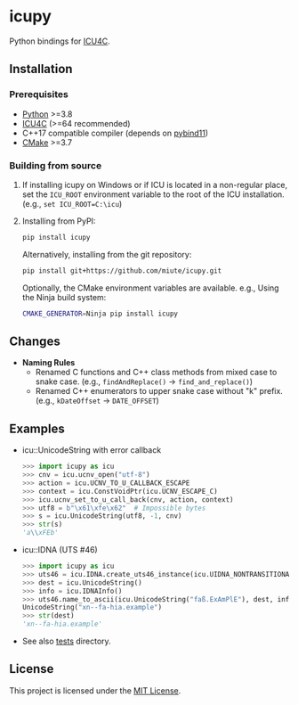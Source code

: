 # icupy

Python bindings for [ICU4C](https://unicode-org.github.io/icu/userguide/icu4c/).

## Installation

### Prerequisites

- [Python](https://www.python.org/) >=3.8
- [ICU4C](https://icu.unicode.org/) (>=64 recommended)
- C++17 compatible compiler (depends on [pybind11](https://github.com/pybind/pybind11))
- [CMake](https://cmake.org/) >=3.7

### Building from source

1. If installing icupy on Windows or if ICU is located in a non-regular place, set the `ICU_ROOT` environment variable to the root of the ICU installation. (e.g., `set ICU_ROOT=C:\icu`)

2. Installing from PyPI:

    ```bash
    pip install icupy
    ```

    Alternatively, installing from the git repository:

    ```bash
    pip install git+https://github.com/miute/icupy.git
    ```
   
    Optionally, the CMake environment variables are available.
    e.g., Using the Ninja build system:

    ```bash
    CMAKE_GENERATOR=Ninja pip install icupy
    ```

## Changes

- **Naming Rules**
  - Renamed C functions and C++ class methods from mixed case to snake case. (e.g., `findAndReplace()` → `find_and_replace()`)
  - Renamed C++ enumerators to upper snake case without "k" prefix. (e.g., `kDateOffset` → `DATE_OFFSET`)

## Examples

- icu::UnicodeString with error callback

    ```python
    >>> import icupy as icu
    >>> cnv = icu.ucnv_open("utf-8")
    >>> action = icu.UCNV_TO_U_CALLBACK_ESCAPE
    >>> context = icu.ConstVoidPtr(icu.UCNV_ESCAPE_C)
    >>> icu.ucnv_set_to_u_call_back(cnv, action, context)
    >>> utf8 = b"\x61\xfe\x62"  # Impossible bytes
    >>> s = icu.UnicodeString(utf8, -1, cnv)
    >>> str(s)
    'a\\xFEb'
    ```

- icu::IDNA (UTS #46)

    ```python
    >>> import icupy as icu
    >>> uts46 = icu.IDNA.create_uts46_instance(icu.UIDNA_NONTRANSITIONAL_TO_ASCII)
    >>> dest = icu.UnicodeString()
    >>> info = icu.IDNAInfo()
    >>> uts46.name_to_ascii(icu.UnicodeString("faß.ExAmPlE"), dest, info)
    UnicodeString("xn--fa-hia.example")
    >>> str(dest)
    'xn--fa-hia.example'
    ```

- See also [tests](https://github.com/miute/icupy/tree/main/tests) directory.

## License

This project is licensed under the [MIT License](https://github.com/miute/icupy/blob/main/LICENSE).
